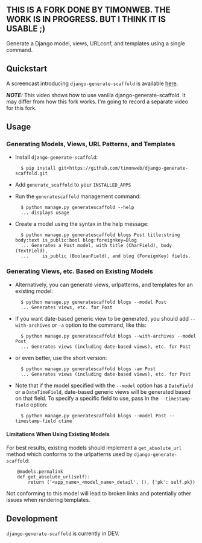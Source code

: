 ## THIS IS A FORK DONE BY TIMONWEB. THE WORK IS IN PROGRESS. BUT I THINK IT IS USABLE ;)

Generate a Django model, views, URLconf, and templates using a single command.


## Quickstart

A screencast introducing `django-generate-scaffold` is
available [here](http://vimeo.com/42399125).

***NOTE:*** This video shows how to use vanilla django-generate-scaffold. It may differ from how this fork works. I'm going to record a separate video for this fork.

## Usage

### Generating Models, Views, URL Patterns, and Templates

- Install `django-generate-scaffold`:

        $ pip install git+https://github.com/timonweb/django-generate-scaffold.git

- Add `generate_scaffold` to your `INSTALLED_APPS`
- Run the `generatescaffold` management command:


        $ python manage.py generatescaffold --help
        ... displays usage

- Create a model using the syntax in the help message:

        $ python manage.py generatescaffold blogs Post title:string body:text is_public:bool blog:foreignkey=Blog
        ... Generates a Post model, with title (CharField), body (TextField),
        ...     is_public (BooleanField), and blog (ForeignKey) fields.

### Generating Views, etc. Based on Existing Models

- Alternatively, you can generate views, urlpatterns, and templates for an existing model:

        $ python manage.py generatescaffold blogs --model Post
        ... Generates views, etc. for Post

- If you want date-based generic view to be generated, you should add `--with-archives` or `-a` option to the command, like this:

        $ python manage.py generatescaffold blogs --with-archives --model Post
        ... Generates views (including date-based views), etc. for Post

- or even better, use the short version:

        $ python manage.py generatescaffold blogs -am Post
        ... Generates views (including date-based views), etc. for Post

- Note that if the model specified with the `--model` option has a `DateField` or a `DateTimeField`,
  date-based generic views will be generated based on that field. To specify a specific field to use,
  pass in the `--timestamp-field` option:

        $ python manage.py generatescaffold blogs --model Post --timestamp-field ctime

#### Limitations When Using Existing Models

For best results, existing models should implement a `get_absolute_url` method
which conforms to the urlpatterns used by `django-generate-scaffold`:

        @models.permalink
        def get_absolute_url(self):
            return ('<app_name>_<model_name>_detail', (), {'pk': self.pk})

Not conforming to this model will lead to broken links and potentially other
issues when rendering templates.


## Development

`django-generate-scaffold` is currently in DEV.
